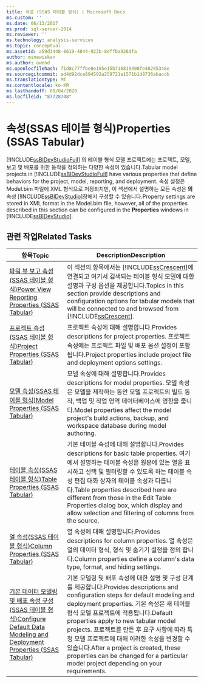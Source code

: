 ```yaml
---
title: 속성 (SSAS 테이블 형식) | Microsoft Docs
ms.custom: ''
ms.date: 06/13/2017
ms.prod: sql-server-2014
ms.reviewer: ''
ms.technology: analysis-services
ms.topic: conceptual
ms.assetid: a59d3448-8619-4044-923b-8effba926dfa
author: minewiskan
ms.author: owend
ms.openlocfilehash: f1d8c77ffbe8e185e15b716819498fe48295348e
ms.sourcegitcommit: ad4d92dce894592a259721a1571b1d8736abacdb
ms.translationtype: MT
ms.contentlocale: ko-KR
ms.lasthandoff: 08/04/2020
ms.locfileid: "87728748"
---
```

# <a name="properties-ssas-tabular"></a><span data-ttu-id="08b76-102">속성(SSAS 테이블 형식)</span><span class="sxs-lookup"><span data-stu-id="08b76-102">Properties (SSAS Tabular)</span></span>
  <span data-ttu-id="08b76-103">[!INCLUDE[ssBIDevStudioFull](../../includes/ssbidevstudiofull-md.md)] 의 테이블 형식 모델 프로젝트에는 프로젝트, 모델, 보고 및 배포를 위한 동작을 정의하는 다양한 속성이 있습니다.</span><span class="sxs-lookup"><span data-stu-id="08b76-103">Tabular model projects in [!INCLUDE[ssBIDevStudioFull](../../includes/ssbidevstudiofull-md.md)] have various properties that define behaviors for the project, model, reporting, and deployment.</span></span> <span data-ttu-id="08b76-104">속성 설정은 Model.bim 파일에 XML 형식으로 저장되지만, 이 섹션에서 설명하는 모든 속성은 **의** 속성 [!INCLUDE[ssBIDevStudio](../../includes/ssbidevstudio-md.md)]창에서 구성할 수 있습니다.</span><span class="sxs-lookup"><span data-stu-id="08b76-104">Property settings are stored in XML format in the Model.bim file, however, all of the properties described in this section can be configured in the **Properties** windows in [!INCLUDE[ssBIDevStudio](../../includes/ssbidevstudio-md.md)].</span></span>  
  
## <a name="related-tasks"></a><span data-ttu-id="08b76-105">관련 작업</span><span class="sxs-lookup"><span data-stu-id="08b76-105">Related Tasks</span></span>  
  
|<span data-ttu-id="08b76-106">항목</span><span class="sxs-lookup"><span data-stu-id="08b76-106">Topic</span></span>|<span data-ttu-id="08b76-107">Description</span><span class="sxs-lookup"><span data-stu-id="08b76-107">Description</span></span>|  
|-----------|-----------------|  
|[<span data-ttu-id="08b76-108">파워 뷰 보고 속성&#40;SSAS 테이블 형식&#41;</span><span class="sxs-lookup"><span data-stu-id="08b76-108">Power View Reporting Properties &#40;SSAS Tabular&#41;</span></span>](power-view-reporting-properties-ssas-tabular.md)|<span data-ttu-id="08b76-109">이 섹션의 항목에서는 [!INCLUDE[ssCrescent](../../includes/sscrescent-md.md)]에 연결되고 여기서 검색되는 테이블 형식 모델에 대한 설명과 구성 옵션을 제공합니다.</span><span class="sxs-lookup"><span data-stu-id="08b76-109">Topics in this section provide descriptions and configuration options for tabular models that will be connected to and browsed from [!INCLUDE[ssCrescent](../../includes/sscrescent-md.md)].</span></span>|  
|[<span data-ttu-id="08b76-110">프로젝트 속성&#40;SSAS 테이블 형식&#41;</span><span class="sxs-lookup"><span data-stu-id="08b76-110">Project Properties &#40;SSAS Tabular&#41;</span></span>](project-properties-ssas-tabular.md)|<span data-ttu-id="08b76-111">프로젝트 속성에 대해 설명합니다.</span><span class="sxs-lookup"><span data-stu-id="08b76-111">Provides descriptions for project properties.</span></span> <span data-ttu-id="08b76-112">프로젝트 속성에는 프로젝트 파일 및 배포 옵션 설정이 포함됩니다.</span><span class="sxs-lookup"><span data-stu-id="08b76-112">Project properties include project file and deployment options settings.</span></span>|  
|[<span data-ttu-id="08b76-113">모델 속성&#40;SSAS 테이블 형식&#41;</span><span class="sxs-lookup"><span data-stu-id="08b76-113">Model Properties &#40;SSAS Tabular&#41;</span></span>](model-properties-ssas-tabular.md)|<span data-ttu-id="08b76-114">모델 속성에 대해 설명합니다.</span><span class="sxs-lookup"><span data-stu-id="08b76-114">Provides descriptions for model properties.</span></span> <span data-ttu-id="08b76-115">모델 속성은 모델을 제작하는 동안 모델 프로젝트의 빌드 동작, 백업 및 작업 영역 데이터베이스에 영향을 줍니다.</span><span class="sxs-lookup"><span data-stu-id="08b76-115">Model properties affect the model project's build actions, backup, and workspace database during model authoring.</span></span>|  
|[<span data-ttu-id="08b76-116">테이블 속성&#40;SSAS 테이블 형식&#41;</span><span class="sxs-lookup"><span data-stu-id="08b76-116">Table Properties &#40;SSAS Tabular&#41;</span></span>](table-properties-ssas-tabular.md)|<span data-ttu-id="08b76-117">기본 테이블 속성에 대해 설명합니다.</span><span class="sxs-lookup"><span data-stu-id="08b76-117">Provides descriptions for basic table properties.</span></span> <span data-ttu-id="08b76-118">여기에서 설명하는 테이블 속성은 원본에 있는 열을 표시하고 선택 및 필터링할 수 있도록 하는 테이블 속성 편집 대화 상자의 테이블 속성과 다릅니다.</span><span class="sxs-lookup"><span data-stu-id="08b76-118">Table properties described here are different from those in the Edit Table Properties dialog box, which display and allow selection and filtering of columns from the source,</span></span>|  
|[<span data-ttu-id="08b76-119">열 속성&#40;SSAS 테이블 형식&#41;</span><span class="sxs-lookup"><span data-stu-id="08b76-119">Column Properties &#40;SSAS Tabular&#41;</span></span>](column-properties-ssas-tabular.md)|<span data-ttu-id="08b76-120">열 속성에 대해 설명합니다.</span><span class="sxs-lookup"><span data-stu-id="08b76-120">Provides descriptions for column properties.</span></span> <span data-ttu-id="08b76-121">열 속성은 열의 데이터 형식, 형식 및 숨기기 설정을 정의 합니다.</span><span class="sxs-lookup"><span data-stu-id="08b76-121">Column properties define a column's data type, format, and hiding settings.</span></span>|  
|[<span data-ttu-id="08b76-122">기본 데이터 모델링 및 배포 속성 구성&#40;SSAS 테이블 형식&#41;</span><span class="sxs-lookup"><span data-stu-id="08b76-122">Configure Default Data Modeling and Deployment Properties &#40;SSAS Tabular&#41;</span></span>](configure-default-data-modeling-and-deployment-properties-ssas-tabular.md)|<span data-ttu-id="08b76-123">기본 모델링 및 배포 속성에 대한 설명 및 구성 단계를 제공합니다.</span><span class="sxs-lookup"><span data-stu-id="08b76-123">Provides descriptions and configuration steps for default modeling and deployment properties.</span></span> <span data-ttu-id="08b76-124">기본 속성은 새 테이블 형식 모델 프로젝트에 적용됩니다.</span><span class="sxs-lookup"><span data-stu-id="08b76-124">Default properties apply to new tabular model projects.</span></span> <span data-ttu-id="08b76-125">프로젝트를 만든 후 요구 사항에 따라 특정 모델 프로젝트에 대해 이러한 속성을 변경할 수 있습니다.</span><span class="sxs-lookup"><span data-stu-id="08b76-125">After a project is created, these properties can be changed for a particular model project depending on your requirements.</span></span>|  
  
  
